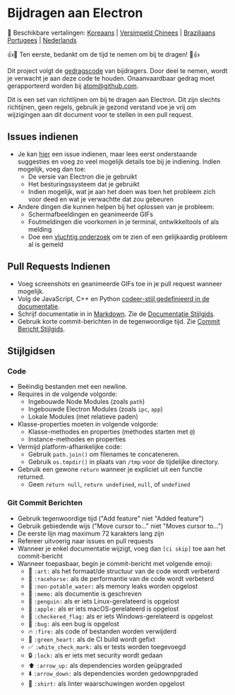 # Bijdragen aan Electron

:memo: Beschikbare vertalingen: [Koreaans](https://github.com/electron/electron/tree/master/docs-translations/ko-KR/project/CONTRIBUTING.md) | [Versimpeld Chinees](https://github.com/electron/electron/tree/master/docs-translations/zh-CN/project/CONTRIBUTING.md) | [Braziliaans Portugees](https://github.com/electron/electron/tree/master/docs-translations/pt-BR/project/CONTRIBUTING.md) | [Nederlands](https://github.com/electron/electron/tree/master/docs-translations/nl/project/CONTRIBUTING.md)

:+1::tada: Ten eerste, bedankt om de tijd te nemen om bij te dragen! :tada::+1:

Dit project volgt de  [gedragscode](CODE_OF_CONDUCT.md) van bijdragers.
Door deel te nemen, wordt je verwacht je aan deze code te houden. Onaanvaardbaar gedrag moet gerapporteerd worden bij atom@github.com.

Dit is een set van richtlijnen om bij te dragen aan Electron.
Dit zijn slechts richtijnen, geen regels, gebruik je gezond verstand voe je vrij om wijzigingen aan dit document voor te stellen in een pull request.

## Issues indienen

* Je kan [hier](https://github.com/electron/electron/issues/new) een issue indienen,
maar lees eerst onderstaande suggesties en voeg zo veel mogelijk details toe bij je indiening. Indien mogelijk, voeg dan toe:
  * De versie van Electron die je gebruikt
  * Het besturingssysteem dat je gebruikt
  * Indien mogelijk, wat je aan het doen was toen het probleem zich voor deed en wat je verwachtte dat zou gebeuren
* Andere dingen die kunnen helpen bij het oplossen van je probleem:
  * Schermafbeeldingen en geanimeerde GIFs
  * Foutmeldingen die voorkomen in je terminal, ontwikkeltools of als melding
  * Doe een [vluchtig onderzoek](https://github.com/electron/electron/issues?utf8=✓&q=is%3Aissue+)
  om te zien of een gelijkaardig probleem al is gemeld

## Pull Requests Indienen

* Voeg screenshots en geanimeerde GIFs toe in je pull request wanneer mogelijk.
* Volg de JavaScript, C++ en Python [codeer-stijl gedefinieerd in de documentatie](/docs/development/coding-style.md).
* Schrijf documentatie in in [Markdown](https://daringfireball.net/projects/markdown).
  Zie de [Documentatie Stijlgids](/docs/styleguide.md).
* Gebruik korte commit-berichten in de tegenwoordige tijd. Zie [Commit Bericht Stijlgids](##git-commit-berichten).

## Stijlgidsen

### Code

* Beëindig bestanden met een newline.
* Requires in de volgende volgorde:
  * Ingebouwde Node Modules (zoals `path`)
  * Ingebouwde Electron Modules (zoals `ipc`, `app`)
  * Lokale Modules (met relatieve paden)
* Klasse-properties moeten in volgende volgorde:
  * Klasse-methodes en properties (methodes starten met `@`)
  * Instance-methodes en properties
* Vermijd platform-afhankelijke code:
  * Gebruik `path.join()` om filenames te concateneren.
  * Gebruik `os.tmpdir()` in plaats van `/tmp` voor de tijdelijke directory.
* Gebruik een gewone `return` wanneer je expliciet uit een functie returned.
  * Geen `return null`, `return undefined`, `null`, of `undefined`

### Git Commit Berichten

* Gebruik tegenwoordige tijd ("Add feature" niet "Added feature")
* Gebruik gebiedende wijs ("Move cursor to..." niet "Moves cursor to...")
* De eerste lijn mag maximum 72 karakters lang zijn
* Refereer uitvoerig naar issues en pull requests
* Wanneer je enkel documentatie wijzigt, voeg dan `[ci skip]` toe aan het commit-bericht
* Wanneer toepasbaar, begin je commit-bericht met volgende emoji:
  * :art: `:art:` als het formaat/de structuur van de code wordt verbeterd
  * :racehorse: `:racehorse:` als de performantie van de code wordt verbeterd
  * :non-potable_water: `:non-potable_water:` als memory leaks worden opgelost
  * :memo: `:memo:` als documentie is geschreven
  * :penguin: `:penguin:` als er iets Linux-gerelateerd is opgelost
  * :apple: `:apple:` als er iets macOS-gerelateerd is opgelost
  * :checkered_flag: `:checkered_flag:` als er iets Windows-gerelateerd is opgelost
  * :bug: `:bug:` als een bug is opgelost
  * :fire: `:fire:` als code of bestanden worden verwijderd
  * :green_heart: `:green_heart:` als de CI build wordt gefixt
  * :white_check_mark: `:white_check_mark:` als er tests worden toegevoegd
  * :lock: `:lock:` als er iets met security wordt gedaan
  * :arrow_up: `:arrow_up:` als dependencies worden geüpgraded
  * :arrow_down: `:arrow_down:` als dependencies worden gedownpgraded
  * :shirt: `:shirt:` als linter waarschuwingen worden opgelost
